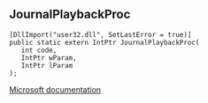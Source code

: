## JournalPlaybackProc

```
[DllImport("user32.dll", SetLastError = true)]
public static extern IntPtr JournalPlaybackProc(
   int code,
   IntPtr wParam,
   IntPtr lParam
);
```

[Microsoft documentation](TODO)
